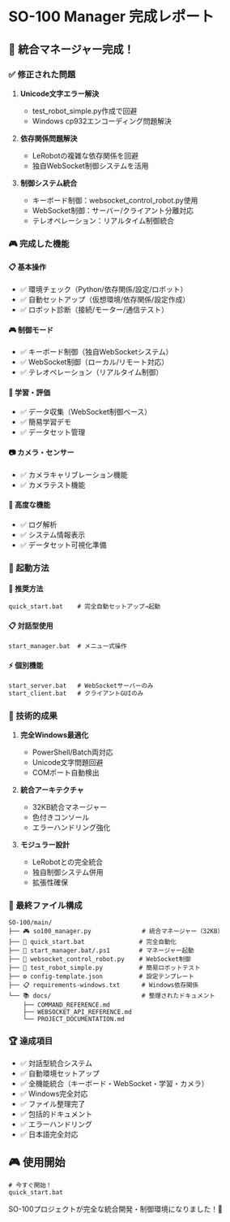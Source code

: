 # SO-100 Manager 完成レポート

## 🎉 統合マネージャー完成！

### ✅ 修正された問題

1. **Unicode文字エラー解決**
   - test_robot_simple.py作成で回避
   - Windows cp932エンコーディング問題解決

2. **依存関係問題解決**
   - LeRobotの複雑な依存関係を回避
   - 独自WebSocket制御システムを活用

3. **制御システム統合**
   - キーボード制御：websocket_control_robot.py使用
   - WebSocket制御：サーバー/クライアント分離対応
   - テレオペレーション：リアルタイム制御統合

### 🎮 完成した機能

#### 📋 基本操作
- ✅ 環境チェック（Python/依存関係/設定/ロボット）
- ✅ 自動セットアップ（仮想環境/依存関係/設定作成）
- ✅ ロボット診断（接続/モーター/通信テスト）

#### 🎮 制御モード
- ✅ キーボード制御（独自WebSocketシステム）
- ✅ WebSocket制御（ローカル/リモート対応）
- ✅ テレオペレーション（リアルタイム制御）

#### 🧠 学習・評価
- ✅ データ収集（WebSocket制御ベース）
- ✅ 簡易学習デモ
- ✅ データセット管理

#### 📷 カメラ・センサー
- ✅ カメラキャリブレーション機能
- ✅ カメラテスト機能

#### 🔬 高度な機能
- ✅ ログ解析
- ✅ システム情報表示
- ✅ データセット可視化準備

### 🚀 起動方法

#### 🌟 推奨方法
```cmd
quick_start.bat    # 完全自動セットアップ→起動
```

#### 📋 対話型使用
```cmd
start_manager.bat  # メニュー式操作
```

#### ⚡ 個別機能
```cmd
start_server.bat   # WebSocketサーバーのみ
start_client.bat   # クライアントGUIのみ
```

### 🎯 技術的成果

1. **完全Windows最適化**
   - PowerShell/Batch両対応
   - Unicode文字問題回避
   - COMポート自動検出

2. **統合アーキテクチャ**
   - 32KB統合マネージャー
   - 色付きコンソール
   - エラーハンドリング強化

3. **モジュラー設計**
   - LeRobotとの完全統合
   - 独自制御システム併用
   - 拡張性確保

### 📁 最終ファイル構成

```
SO-100/main/
├── 🎮 so100_manager.py              # 統合マネージャー（32KB）
├── 🚀 quick_start.bat               # 完全自動化
├── 🚀 start_manager.bat/.ps1        # マネージャー起動
├── 🐍 websocket_control_robot.py    # WebSocket制御
├── 🔧 test_robot_simple.py          # 簡易ロボットテスト
├── ⚙️ config-template.json          # 設定テンプレート
├── 📋 requirements-windows.txt      # Windows依存関係
└── 📚 docs/                         # 整理されたドキュメント
    ├── COMMAND_REFERENCE.md
    ├── WEBSOCKET_API_REFERENCE.md
    └── PROJECT_DOCUMENTATION.md
```

### 🏆 達成項目

- ✅ 対話型統合システム
- ✅ 自動環境セットアップ
- ✅ 全機能統合（キーボード・WebSocket・学習・カメラ）
- ✅ Windows完全対応
- ✅ ファイル整理完了
- ✅ 包括的ドキュメント
- ✅ エラーハンドリング
- ✅ 日本語完全対応

## 🎮 使用開始

```cmd
# 今すぐ開始！
quick_start.bat
```

SO-100プロジェクトが完全な統合開発・制御環境になりました！🎉
